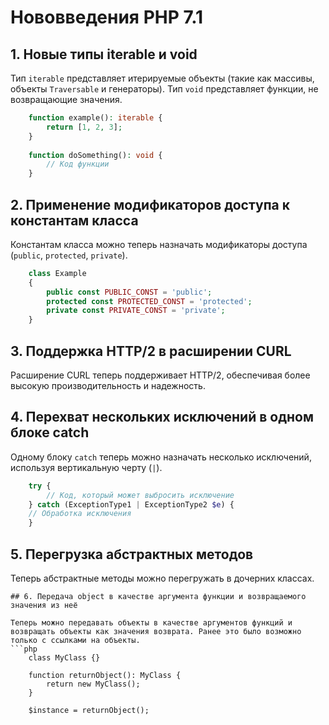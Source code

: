 # Нововведения PHP 7.1

## 1. Новые типы iterable и void

Тип `iterable` представляет итерируемые объекты (такие как массивы, объекты `Traversable` и генераторы).
Тип `void` представляет функции, не возвращающие значения.

```php
	function example(): iterable {
		return [1, 2, 3];
	}
	
	function doSomething(): void {
		// Код функции
	}
```

## 2. Применение модификаторов доступа к константам класса

Константам класса можно теперь назначать модификаторы доступа (`public`, `protected`, `private`).

```php
	class Example 
	{
		public const PUBLIC_CONST = 'public';
		protected const PROTECTED_CONST = 'protected';
		private const PRIVATE_CONST = 'private';
	}
```

## 3. Поддержка HTTP/2 в расширении CURL

Расширение CURL теперь поддерживает HTTP/2, обеспечивая более высокую производительность и надежность.

## 4. Перехват нескольких исключений в одном блоке catch

Одному блоку `catch` теперь можно назначать несколько исключений, используя вертикальную черту (`|`).

```php
	try {
		// Код, который может выбросить исключение
	} catch (ExceptionType1 | ExceptionType2 $e) {
	// Обработка исключения
	}
```

## 5. Перегрузка абстрактных методов

Теперь абстрактные методы можно перегружать в дочерних классах.

```
## 6. Передача object в качестве аргумента функции и возвращаемого значения из неё

Теперь можно передавать объекты в качестве аргументов функций и возвращать объекты как значения возврата. Ранее это было возможно только с ссылками на объекты.
```php
	class MyClass {}

	function returnObject(): MyClass {
		return new MyClass();
	}
	
	$instance = returnObject();
```

